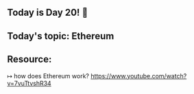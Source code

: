## Today is Day 20! 🎉
## Today's topic: Ethereum
## Resource:
↦ how does Ethereum work? https://www.youtube.com/watch?v=7vuTtvshR34
